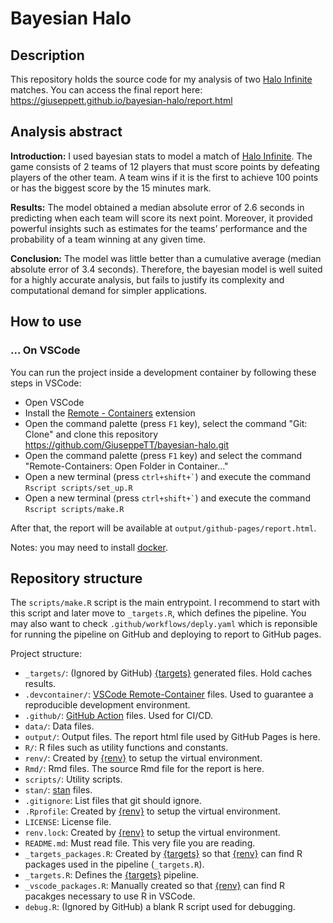 # Bayesian Halo

## Description
This repository holds the source code for my analysis of two [Halo Infinite](https://www.xbox.com/games/halo-infinite) matches. You can access the final report here: https://giuseppett.github.io/bayesian-halo/report.html

## Analysis abstract
**Introduction:** I used bayesian stats to model a match of [Halo Infinite](https://www.xbox.com/games/halo-infinite). The game consists of 2 teams of 12 players that must score points by defeating players of the other team. A team wins if it is the first to achieve 100 points or has the biggest score by the 15 minutes mark.

**Results:** The model obtained a median absolute error of 2.6 seconds in predicting when each team will score its next point. Moreover, it provided powerful insights such as estimates for the teams’ performance and the probability of a team winning at any given time.

**Conclusion:** The model was little better than a cumulative average (median absolute error of 3.4 seconds). Therefore, the bayesian model is well suited for a highly accurate analysis, but fails to justify its complexity and computational demand for simpler applications.

## How to use
### ... On VSCode
You can run the project inside a development container by following these steps in VSCode:
- Open VSCode
- Install the [Remote - Containers](https://marketplace.visualstudio.com/items?itemName=ms-vscode-remote.remote-containers) extension
- Open the command palette (press `F1` key), select the command "Git: Clone" and clone this repository https://github.com/GiuseppeTT/bayesian-halo.git
- Open the command palette (press `F1` key) and select the command "Remote-Containers: Open Folder in Container..."
- Open a new terminal (press `` ctrl+shift+` ``) and execute the command `Rscript scripts/set_up.R`
- Open a new terminal (press `` ctrl+shift+` ``) and execute the command `Rscript scripts/make.R`

After that, the report will be available at `output/github-pages/report.html`.

Notes: you may need to install [docker](https://www.docker.com/).

## Repository structure
The `scripts/make.R` script is the main entrypoint. I recommend to start with this script and later move to `_targets.R`, which defines the pipeline. You may also want to check `.github/workflows/deply.yaml` which is reponsible for running the pipeline on GitHub and deploying to report to GitHub pages.

Project structure:
- `_targets/`: (Ignored by GitHub) [{targets}](https://docs.ropensci.org/targets/) generated files. Hold caches results.
- `.devcontainer/`: [VSCode Remote-Container](https://code.visualstudio.com/docs/remote/containers) files. Used to guarantee a reproducible development environment.
- `.github/`: [GitHub Action](https://github.com/features/actions) files. Used for CI/CD.
- `data/`: Data files.
- `output/`: Output files. The report html file used by GitHub Pages is here.
- `R/`: R files such as utility functions and constants.
- `renv/`: Created by [{renv}](https://rstudio.github.io/renv/articles/renv.html) to setup the virtual environment.
- `Rmd/`: Rmd files. The source Rmd file for the report is here.
- `scripts/`: Utility scripts.
- `stan/`: [stan](https://mc-stan.org/cmdstanr/) files.
- `.gitignore`: List files that git should ignore.
- `.Rprofile`: Created by [{renv}](https://rstudio.github.io/renv/articles/renv.html) to setup the virtual environment.
- `LICENSE`: License file.
- `renv.lock`: Created by [{renv}](https://rstudio.github.io/renv/articles/renv.html) to setup the virtual environment.
- `README.md`: Must read file. This very file you are reading.
- `_targets_packages.R`: Created by [{targets}](https://docs.ropensci.org/targets/) so that [{renv}](https://rstudio.github.io/renv/articles/renv.html) can find R packages used in the pipeline (`_targets.R`).
- `_targets.R`: Defines the [{targets}](https://docs.ropensci.org/targets/) pipeline.
- `_vscode_packages.R`: Manually created so that [{renv}](https://rstudio.github.io/renv/articles/renv.html) can find R pacakges necessary to use R in VSCode.
- `debug.R`: (Ignored by GitHub) a blank R script used for debugging.
